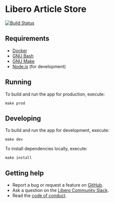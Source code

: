Libero Article Store
====================

[![Build Status](https://travis-ci.com/libero/article-store.svg?branch=master)](https://travis-ci.com/libero/article-store)

Requirements
------------

- [Docker](https://www.docker.com/)
- [GNU Bash](https://www.gnu.org/software/bash/)
- [GNU Make](https://www.gnu.org/software/make/)
- [Node.js](https://nodejs.org/) (for development)

Running
-------

To build and run the app for production, execute:

```shell
make prod
```

Developing
----------

To build and run the app for development, execute:

```shell
make dev
```

To install dependencies locally, execute:

```shell
make install
```

Getting help
------------

- Report a bug or request a feature on [GitHub](https://github.com/libero/publisher/issues/new/choose).
- Ask a question on the [Libero Community Slack](https://libero.pub/join-slack).
- Read the [code of conduct](https://libero.pub/code-of-conduct).
